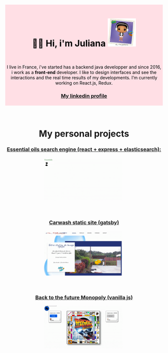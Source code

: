 <div align="center" style="background-color:#ffdfe5; color:#000; padding:5px">

<h1>👋🏽 Hi, i'm Juliana  <img src="./assets/funkome.gif"  alt=""  width="90"  height="90"  /> </h1>
<br/>
<p> I live in France, i've started has a backend java developper and since 2016, i work as a <strong>front-end</strong> developer. I like to design interfaces and see the interactions and the real time results of my developments.
 I’m currently working on React.js, Redux. 
</p>
<h3><a href="https://www.linkedin.com/in/juliana-j-45500115b/">My linkedin profile</a></h3>
</div>

<br/>
<br/>
<div align="center">
<h1>My personal projects </h1>

<h3><a href="https://essentialy.herokuapp.com/">Essential oils search engine (react + express + elasticsearch): </a></h3>

<div>
 <img src = "./assets/essentiallyDesktop.gif" alt="" width="50%" />
 <img src = "./assets/essentiallyMobile.gif" alt="" width="10%" />
<div>
</div>

<br/>
<br/>

<h3><a href="https://www.carwashautomateservice.fr/#accueil">Carwash static site (gatsby) </a></h3>

<div>
 <img src = "./assets/carwashDesktop.gif" alt="" width="50%" />
 <img src = "./assets/carwashMobile.gif" alt="" width="10%"/>

<div>
</div>

<br/>
<br/>

<h3><a href="https://julianajm.github.io/back-to-the-future-monopoly/">Back to the future Monopoly (vanilla js)</a></h3>

<div>
 <img src = "./assets/MonopolyDesktop.gif" alt="" width="50%" />
 <img src = "./assets/monopolyMobile.gif" alt="" width="10%"/>
<div>
</div>
</div>

